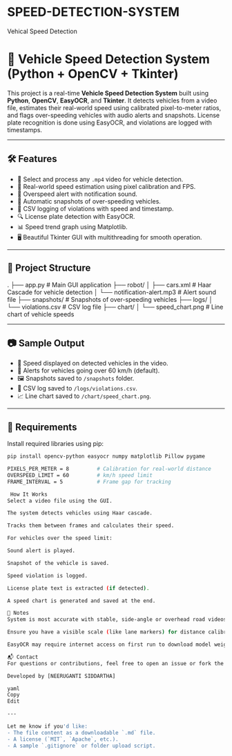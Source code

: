 # SPEED-DETECTION-SYSTEM
Vehical Speed Detection 
# 🚗 Vehicle Speed Detection System (Python + OpenCV + Tkinter)

This project is a real-time **Vehicle Speed Detection System** built using **Python**, **OpenCV**, **EasyOCR**, and **Tkinter**. It detects vehicles from a video file, estimates their real-world speed using calibrated pixel-to-meter ratios, and flags over-speeding vehicles with audio alerts and snapshots. License plate recognition is done using EasyOCR, and violations are logged with timestamps.

---

## 🛠 Features

- 🎥 Select and process any `.mp4` video for vehicle detection.
- 📏 Real-world speed estimation using pixel calibration and FPS.
- 🚨 Overspeed alert with notification sound.
- 📸 Automatic snapshots of over-speeding vehicles.
- 📝 CSV logging of violations with speed and timestamp.
- 🔍 License plate detection with EasyOCR.
- 📊 Speed trend graph using Matplotlib.
- 🖥️ Beautiful Tkinter GUI with multithreading for smooth operation.

---

## 📁 Project Structure

.
├── app.py # Main GUI application
├── robot/
│ ├── cars.xml # Haar Cascade for vehicle detection
│ └── notification-alert.mp3 # Alert sound file
├── snapshots/ # Snapshots of over-speeding vehicles
├── logs/
│ └── violations.csv # CSV log file
├── chart/
│ └── speed_chart.png # Line chart of vehicle speeds



---

## 📷 Sample Output

- 💨 Speed displayed on detected vehicles in the video.
- 🚨 Alerts for vehicles going over 60 km/h (default).
- 🖼️ Snapshots saved to `/snapshots` folder.
- 🧾 CSV log saved to `/logs/violations.csv`.
- 📈 Line chart saved to `/chart/speed_chart.png`.

---

## 🧪 Requirements

Install required libraries using pip:

```bash
pip install opencv-python easyocr numpy matplotlib Pillow pygame

PIXELS_PER_METER = 8         # Calibration for real-world distance
OVERSPEED_LIMIT = 60         # km/h speed limit
FRAME_INTERVAL = 5           # Frame gap for tracking

 How It Works
Select a video file using the GUI.

The system detects vehicles using Haar cascade.

Tracks them between frames and calculates their speed.

For vehicles over the speed limit:

Sound alert is played.

Snapshot of the vehicle is saved.

Speed violation is logged.

License plate text is extracted (if detected).

A speed chart is generated and saved at the end.

📌 Notes
System is most accurate with stable, side-angle or overhead road videos.

Ensure you have a visible scale (like lane markers) for distance calibration.

EasyOCR may require internet access on first run to download model weights.

📬 Contact
For questions or contributions, feel free to open an issue or fork the repo!

Developed by [NEERUGANTI SIDDARTHA]

yaml
Copy
Edit

---

Let me know if you'd like:
- The file content as a downloadable `.md` file.
- A license (`MIT`, `Apache`, etc.).
- A sample `.gitignore` or folder upload script.



